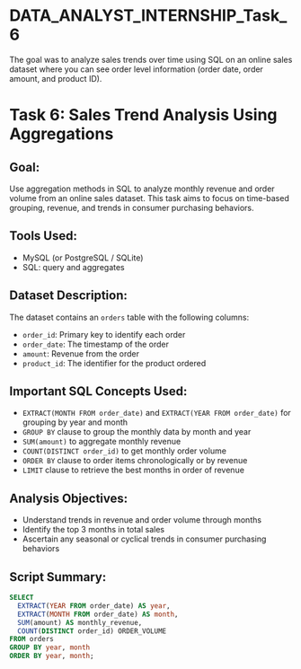 # DATA_ANALYST_INTERNSHIP_Task_6
The goal was to analyze sales trends over time using SQL on an online sales dataset where you can see order level information (order date, order amount, and product ID).

# Task 6: Sales Trend Analysis Using Aggregations

## Goal:
Use aggregation methods in SQL to analyze monthly revenue and order volume from an online sales dataset. This task aims to focus on time-based grouping, revenue, and trends in consumer purchasing behaviors.

## Tools Used:
- MySQL (or PostgreSQL / SQLite)
- SQL: query and aggregates

## Dataset Description:
The dataset contains an `orders` table with the following columns:
- `order_id`: Primary key to identify each order
- `order_date`: The timestamp of the order
- `amount`: Revenue from the order
- `product_id`: The identifier for the product ordered

## Important SQL Concepts Used:
- `EXTRACT(MONTH FROM order_date)` and `EXTRACT(YEAR FROM order_date)` for grouping by year and month
- `GROUP BY` clause to group the monthly data by month and year 
- `SUM(amount)` to aggregate monthly revenue
- `COUNT(DISTINCT order_id)` to get monthly order volume
- `ORDER BY` clause to order items chronologically or by revenue
- `LIMIT` clause to retrieve the best months in order of revenue

## Analysis Objectives:
- Understand trends in revenue and order volume through months
- Identify the top 3 months in total sales
- Ascertain any seasonal or cyclical trends in consumer purchasing behaviors

## Script Summary:
```sql
SELECT 
  EXTRACT(YEAR FROM order_date) AS year,
  EXTRACT(MONTH FROM order_date) AS month,
  SUM(amount) AS monthly_revenue,
  COUNT(DISTINCT order_id) ORDER_VOLUME
FROM orders
GROUP BY year, month
ORDER BY year, month;
